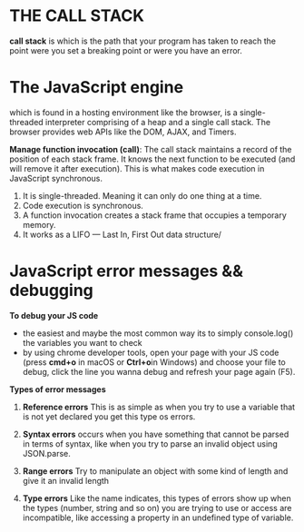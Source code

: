 # THE CALL STACK

**call stack** is which is the path that your program has taken to reach the point were you set a breaking point or were you have an error.

# The JavaScript engine 
which is found in a hosting environment like the browser, is a single-threaded interpreter comprising of a heap and a single call stack. The browser provides web APIs like the DOM, AJAX, and Timers.

**Manage function invocation (call)**: The call stack maintains a record of the position of each stack frame. It knows the next function to be executed (and will remove it after execution). This is what makes code execution in JavaScript synchronous.

1. It is single-threaded. Meaning it can only do one thing at a time.
2. Code execution is synchronous.
3. A function invocation creates a stack frame that occupies a temporary memory.
4. It works as a LIFO — Last In, First Out data structure/

# JavaScript error messages && debugging

**To debug your JS code** 
* the easiest and maybe the most common way its to simply console.log() the variables you want to check 
* by using chrome developer tools, open your page with your JS code (press **cmd+o** in macOS or **Ctrl+o**in Windows) and choose your file to debug, click the line you wanna debug and refresh your page again (F5).


**Types of error messages**
1. **Reference errors** This is as simple as when you try to use a variable that is not yet declared you get this type os errors.

2. **Syntax errors**  occurs when you have something that cannot be parsed in terms of syntax, like when you try to parse an invalid object using JSON.parse.

3. **Range errors** Try to manipulate an object with some kind of length and give it an invalid length 

4. **Type errors** Like the name indicates, this types of errors show up when the types (number, string and so on) you are trying to use or access are incompatible, like accessing a property in an undefined type of variable.


